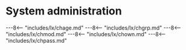 # System administration

---8<-- "includes/lx/chage.md"
---8<-- "includes/lx/chgrp.md"
---8<-- "includes/lx/chmod.md"
---8<-- "includes/lx/chown.md"
---8<-- "includes/lx/chpass.md"